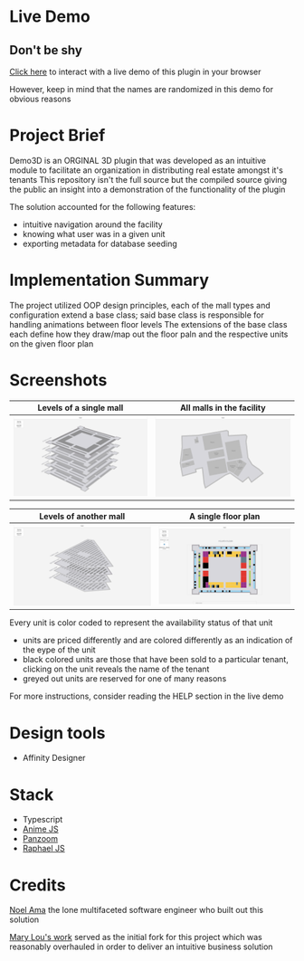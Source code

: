# Live Demo 

## Don't be shy 
[Click here](https://noel-chinaza.github.io/demo3D/index.html#) to interact with a live demo of this plugin in your browser

However, keep in mind that the names are randomized in this demo for obvious reasons

# Project Brief
Demo3D is an ORGINAL 3D plugin that was developed as an intuitive module to facilitate an organization in distributing real estate amongst it's tenants
This repository isn't the full source but the compiled source giving the public an insight into a demonstration of the functionality of the plugin

The solution accounted for the following features:

* intuitive navigation around the facility
* knowing what user was in a given unit
* exporting metadata for database seeding

# Implementation Summary
The project utilized OOP design principles, each of the mall types and configuration extend a base class; said base class is responsible for handling animations between floor levels
The extensions of the base class each define how they draw/map out the floor paln and the respective units on the given floor plan


# Screenshots

| Levels of a single mall | All malls in the facility |
| ------------------ | --------------- |
|![](/previews/abc_levels.png)|![](/previews/facility_plan.png)

| Levels of another mall | A single floor plan |
| ------------------ | --------------- |
|![](/previews/kee_klamp_levels.png)|![](/previews/floor_plan.png)



Every unit is color coded to represent the availability status of that unit

* units are priced differently and are colored differently as an indication of the eype of the unit
* black colored units are those that have been sold to a particular tenant, clicking on the unit reveals the name of the tenant
* greyed out units are reserved for one of many reasons

For more instructions, consider reading the HELP section in the live demo


# Design tools

* Affinity Designer

# Stack

* Typescript
* [Anime JS](https://www.npmjs.com/package/animejs)
* [Panzoom](https://www.npmjs.com/package/panzoom)
* [Raphael JS](https://www.npmjs.com/package/raphael)

# Credits

[Noel Ama](https://www.linkedin.com/in/noel-ama/) the lone multifaceted software engineer who built out this solution

[Mary Lou's work](https://tympanus.net/Development/Interactive3DMallMap/) served as the initial fork for this project which was reasonably overhauled in order to deliver an intuitive business solution

